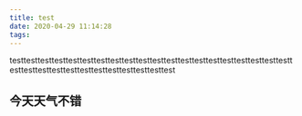 ```yaml
---
title: test
date: 2020-04-29 11:14:28
tags:
---
```


testtesttesttesttesttesttesttesttesttesttesttesttesttesttesttesttesttesttesttesttesttesttesttesttesttesttesttesttesttesttesttest

## 今天天气不错
